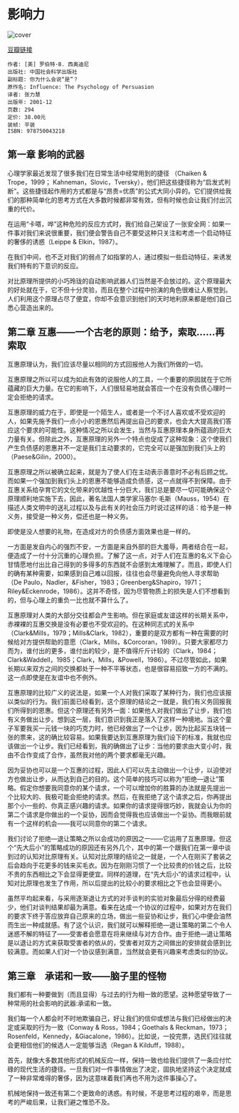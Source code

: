 # 影响力
![cover](https://img3.doubanio.com/lpic/s3021280.jpg)

[豆瓣链接](https://book.douban.com/subject/1005576/)

    作者: [美] 罗伯特·B. 西奥迪尼
    出版社: 中国社会科学出版社
    副标题: 你为什么会说“是”？
    原作名: Influence: The Psychology of Persuasion
    译者: 张力慧
    出版年: 2001-12
    页数: 294
    定价: 38.00元
    装帧: 平装
    ISBN: 978750043218

## 第一章 影响的武器
心理学家最近发现了很多我们在日常生活中经常用到的捷径 （Chaiken & Trope，1999； Kahneman，Slovic，Tversky），他们把这些捷径称为“启发式判断”。这些捷径起作用的方式都是与“昂贵=优质”的公式大同小异的。它们提供给我们的那种简单化的思考方式在大多数时候都非常有效，但有时候也会让我们付出沉重的代价。

在运用“卡嗒，哗”这种危险的反应方式时，我们给自己架设了一张安全网：如果一件事对我们来说很重要，我们便会警告自己不要受这种只关注和考虑一个启动特征的奢侈的诱惑（Leippe & Elkin，1987）。

在我们中间，也不乏对我们的弱点了如指掌的人，通过模拟一些启动特征，来诱发我们特有的下意识的反应。

对比原理所提供的小巧玲珑的自动影响武器人们当然是不会放过的。这个原理最大的好处就在于，它不但十分灵验，而且在整个过程中扮演的角色很难让人察觉到。人们利用这个原理占尽了便宜，你却不会意识到他们的天时地利原来都是他们自己悉心营造出来的。

## 第二章 互惠——一个古老的原则：给予，索取……再索取

互惠原理认为，我们应该尽量以相同的方式回报他人为我们所做的一切。

互惠原理之所以可以成为如此有效的说服他人的工具，一个重要的原因就在于它所蕴藏的巨大力量。在它的影响下，人们很轻易地就会答应一个在没有负债心理时一定会拒绝的请求。

互惠原理的威力在于，即使是一个陌生人，或者是一个不讨人喜欢或不受欢迎的人，如果先施予我们一点小小的恩惠然后再提出自己的要求，也会大大提高我们答应这个要求的可能性。这种情况之所以会发生，当然与互惠原理本身所蕴涵的巨大力量有关。但除此之外，互惠原理的另外一个特点也促成了这种现象：这个使我们产生负债感的恩惠并不一定是我们主动要求的，它完全可以是强加到我们头上的（Paese&Gilin，2000）。

互惠原理之所以被确立起来，就是为了使人们在主动表示善意时不必有后顾之忧。而如果一个强加到我们头上的恩惠不能够造成负债感，这一点就得不到保障。由于互惠关系给孕育它的文化带来的优越性十分巨大，我们总是要尽一切可能确保这个原理顺利地实施下去，因此，著名法国人类学家马塞尔·毛斯（Mauss，1954）在描述人类文明中的送礼过程以及与此有关的社会压力时说过这样的话：给予是一种义务，接受是一种义务，偿还也是一种义务。

即使是没人想要的礼物，在造成对方的负债感方面效果也是一样的。

一方面是发自内心的强烈不安，一方面是来自外部的巨大羞辱，两者结合在一起，便造成了一付十分沉重的心理负担。了解了这一点，对于人们在互惠的名义下会心甘情愿地付出比自己得到的多得多的东西就不会感到太难理解了。而且，即使人们的确有某种需要，如果感到自己难以回报，往往也会尽量避免向他人寻求帮助（De Paulo，Nadler，&Fisher，1983；Greenberg&Shapiro，1971；Riley&Eckenrode，1986）。这并不奇怪，因为尽管物质上的损失是人们不想看到的，但与心理上的重负一比也就不算什么了。

互惠原理对人类的大部分交往都会产生影响。但在家庭或友谊这样的长期关系中，赤裸裸的互惠交换是没有必要也不受欢迎的。在这种同志式的关系中（Clark&Mills，1979；Mills&Clark，1982），重要的是双方都有一种在需要的时候给对方提供帮助的意愿（Clark，Mills，&Corcoran，1989）。只要大家都尽力而为，谁付出的更多，谁付出的较少，是不值得斤斤计较的（Clark，1984；Clark&Waddell，1985；Clark，Mills，&Powell，1986）。不过尽管如此，如果长期以来双方之间的交换都处于一种不平等状态，也是很容易招致一方的不满的。这一点即使是在友谊中也不例外。

互惠原理的比较广义的说法是，如果一个人对我们采取了某种行为，我们也应该报以类似的行为。我们前面已经看到，这个原理的结论之一就是，我们有义务回报我们所得到的恩惠。但这个原理还有另外一面：如果他人对我们做出了让步，我们也有义务做出让步。想到这一层，我们意识到我正是落入了这样一种境地。当这个童子军要我买一元钱一块的巧克力时，他已经做出了一个让步，因为比起买五块钱一张的票来，这的确比较容易。如果我要达到互惠原理为我们设下的标准，我就也应该做出一个让步。我们已经看到，我的确做出了让步：当他的要求由大变小时，我由不合作变成了合作，虽然我对他的两个要求都毫无兴趣。

因为妥协也可以是一个互惠的过程，因此人们可以先主动做出一个让步，以迫使对方也做出让步，从而达到自己的目的。这个简单的技巧可以称为“拒绝—退让”策略。假定你想要我同意你的某个请求，一个可以增加你的胜算的办法就是先提出一个比较大的、我极可能会拒绝的请求。然后，在我拒绝了这个请求之后，你再提出那个小一些的、你真正感兴趣的请求。如果你的请求提得很巧妙，我就会认为你的第二个请求是你做出的一个妥协，因而会觉得我也应该做出一个妥协。而我眼前就有一个这样的机会——我可以同意你的第二个请求。

我们讨论了拒绝—退让策略之所以会成功的原因之一——它运用了互惠原理。但这个“先大后小”的策略成功的原因还有另外几个，其中的第一个跟我们在第一章中谈到过的认知对比原理有关。认知对比原理的结论之一就是，一个人在刚买了套装之后会趋向于花更多的钱来买毛衣。因为在刚刚习惯了一个比较贵的价钱之后，比较不贵的东西相比之下会显得更便宜。同样的道理，在“先大后小”的请求过程中，认知对比原理也发生了作用，所以后提出的比较小的要求相比之下也会显得更小。

虽然平均起来看，与采用逐渐退让方式的对手谈判的实验对象最后分得的经费最少，他们对谈判结果却最为满意。看来在达成一个协议的过程中，如果对方在我们的要求下终于答应放弃自己原来的立场，做出一些妥协和让步，我们心中便会油然而生出一种成就感。有了这个认识，我们就可以解释拒绝—退让策略的第二个令人迷惑不解的特征了——受害者会愿意在将来继续与对方合作。由于拒绝—退让策略是以退让的方式来获取受害者的依从的，受害者对双方之间做出的安排就会感到比较满意。而如果人们对一个协议感到满意，当然就会更有兴趣来考虑类似的协议。

## 第三章　承诺和一致——脑子里的怪物
我们都有一种要做到（而且显得）与过去的行为相一致的愿望。这种愿望导致了一种常用的社会影响的武器:承诺和一致。

我们每一个人都会时不时地欺骗自己，好让我们的信仰或想法与我们已经做出的决定或采取的行为一致（Conway & Ross，1984；Goethals & Reckman，1973；Rosenfeld，Kennedy，&Giacalone，1986）。比如说，一投完票，选民们往往就会更相信他们的候选人一定能够当选（Regan & Kilduff，1988）。

首先，就像大多数其他形式的机械反应一样，保持一致也给我们提供了一条应付忙碌的现代生活的捷径。一旦我们对一件事情做出了决定，固执地坚持这个决定就成了一种非常难得的奢侈，因为这意味着我们再也不用为这件事操心了。

机械地保持一致还有第二个更致命的诱惑。有时候，不是思考过程的艰辛，而是思考的严峻后果，让我们避之惟恐不及。
